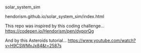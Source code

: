 solar_system_sim

hendorism.github.io/solar_system_sim/index.html

This repo was inspired by this coding challenge...
https://codepen.io/Hendorism/pen/dyporQg

And by this Asteroids tutorial...
https://www.youtube.com/watch?v=H9CSWMxJx84&t=2587s
